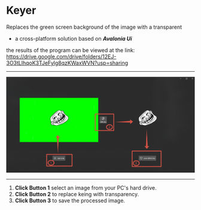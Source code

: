 # Keyer
Replaces the green screen background of the image with a transparent
- a cross-platform solution based on ***Avalonia Ui***

the results of the program can be viewed at the link:
https://drive.google.com/drive/folders/12EJ-3O3tLlhqoK3TJeFylg8qzKWaxWVN?usp=sharing

---
![](Presentation/MainWindow.png)

---

1. **Click Button 1** select an image from your PC's hard drive.
1. **Click Button 2** to replace keing with transparency.
1. **Click Button 3** to save the processed image.
